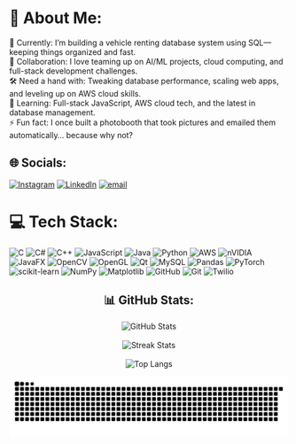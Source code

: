 # 💫 About Me:
🚗 Currently: I’m building a vehicle renting database system using SQL—keeping things organized and fast.<br>🤝 Collaboration: I love teaming up on AI/ML projects, cloud computing, and full-stack development challenges.<br>🛠 Need a hand with: Tweaking database performance, scaling web apps, and leveling up on AWS cloud skills.<br>🌱 Learning: Full-stack JavaScript, AWS cloud tech, and the latest in database management.<br>⚡ Fun fact: I once built a photobooth that took pictures and emailed them automatically… because why not? 


## 🌐 Socials:
[![Instagram](https://img.shields.io/badge/Instagram-%23E4405F.svg?logo=Instagram&logoColor=white)](https://instagram.com/basemw_) [![LinkedIn](https://img.shields.io/badge/LinkedIn-%230077B5.svg?logo=linkedin&logoColor=white)](https://www.linkedin.com/in/basem-walid-42658b229) [![email](https://img.shields.io/badge/Email-D14836?logo=gmail&logoColor=white)](mailto:basemwalid44@gmail.com) 

# 💻 Tech Stack:
![C](https://img.shields.io/badge/c-%2300599C.svg?style=for-the-badge&logo=c&logoColor=white) ![C#](https://img.shields.io/badge/c%23-%23239120.svg?style=for-the-badge&logo=csharp&logoColor=white) ![C++](https://img.shields.io/badge/c++-%2300599C.svg?style=for-the-badge&logo=c%2B%2B&logoColor=white) ![JavaScript](https://img.shields.io/badge/javascript-%23323330.svg?style=for-the-badge&logo=javascript&logoColor=%23F7DF1E) ![Java](https://img.shields.io/badge/java-%23ED8B00.svg?style=for-the-badge&logo=openjdk&logoColor=white) ![Python](https://img.shields.io/badge/python-3670A0?style=for-the-badge&logo=python&logoColor=ffdd54) ![AWS](https://img.shields.io/badge/AWS-%23FF9900.svg?style=for-the-badge&logo=amazon-aws&logoColor=white) ![nVIDIA](https://img.shields.io/badge/cuda-000000.svg?style=for-the-badge&logo=nVIDIA&logoColor=green) ![JavaFX](https://img.shields.io/badge/javafx-%23FF0000.svg?style=for-the-badge&logo=javafx&logoColor=white) ![OpenCV](https://img.shields.io/badge/opencv-%23white.svg?style=for-the-badge&logo=opencv&logoColor=white) ![OpenGL](https://img.shields.io/badge/OpenGL-%23FFFFFF.svg?style=for-the-badge&logo=opengl) ![Qt](https://img.shields.io/badge/Qt-%23217346.svg?style=for-the-badge&logo=Qt&logoColor=white) ![MySQL](https://img.shields.io/badge/mysql-4479A1.svg?style=for-the-badge&logo=mysql&logoColor=white) ![Pandas](https://img.shields.io/badge/pandas-%23150458.svg?style=for-the-badge&logo=pandas&logoColor=white) ![PyTorch](https://img.shields.io/badge/PyTorch-%23EE4C2C.svg?style=for-the-badge&logo=PyTorch&logoColor=white) ![scikit-learn](https://img.shields.io/badge/scikit--learn-%23F7931E.svg?style=for-the-badge&logo=scikit-learn&logoColor=white) ![NumPy](https://img.shields.io/badge/numpy-%23013243.svg?style=for-the-badge&logo=numpy&logoColor=white) ![Matplotlib](https://img.shields.io/badge/Matplotlib-%23ffffff.svg?style=for-the-badge&logo=Matplotlib&logoColor=black) ![GitHub](https://img.shields.io/badge/github-%23121011.svg?style=for-the-badge&logo=github&logoColor=white) ![Git](https://img.shields.io/badge/git-%23F05033.svg?style=for-the-badge&logo=git&logoColor=white) ![Twilio](https://img.shields.io/badge/Twilio-F22F46?style=for-the-badge&logo=Twilio&logoColor=white)
<h2 align = "center">📊 GitHub Stats:</h2>
<p align = "center">
  <img src="https://github-readme-stats.vercel.app/api?username=basemw0&theme=dark&hide_border=false&include_all_commits=false&count_private=false" alt="GitHub Stats"/>
  <br/>
  <br/>
  
  <img src="https://nirzak-streak-stats.vercel.app/?user=basemw0&theme=dark&hide_border=false" alt="Streak Stats"/>
  <br/>
  <br/>
  
<img src="https://github-readme-stats.vercel.app/api/top-langs/?username=basemw0&theme=dark&hide_border=false&count_private=true&layout=compact&langs_count=8" alt="Top Langs"/>
</p>


<div align="center">
  <picture>
    <source media="(prefers-color-scheme: dark)" srcset="https://raw.githubusercontent.com/basemw0/basemw0/output/github-snake-dark.svg" />
    <source media="(prefers-color-scheme: light)" srcset="https://raw.githubusercontent.com/basemw0/basemw0/output/github-snake.svg" />
    <img alt="github-snake" src="https://raw.githubusercontent.com/basemw0/basemw0/output/github-snake.svg" />
  </picture>
</div>
